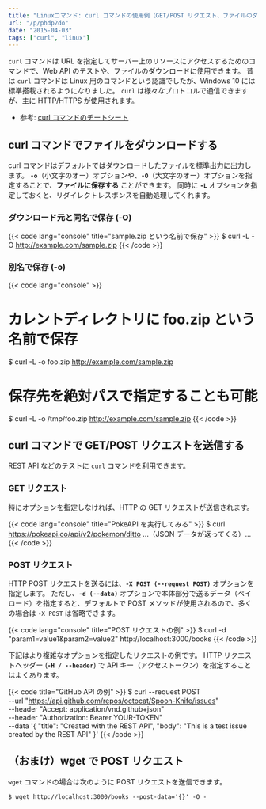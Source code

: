 ```yaml
---
title: "Linuxコマンド: curl コマンドの使用例（GET/POST リクエスト、ファイルのダウンロード）"
url: "/p/phdp2do"
date: "2015-04-03"
tags: ["curl", "linux"]
---
```


`curl` コマンドは URL を指定してサーバー上のリソースにアクセスするためのコマンドで、Web API のテストや、ファイルのダウンロードに使用できます。
昔は `curl` コマンドは Linux 用のコマンドという認識でしたが、Windows 10 には標準搭載されるようになりました。
`curl` は様々なプロトコルで通信できますが、主に HTTP/HTTPS が使用されます。

- 参考: [curl コマンドのチートシート](/p/2sv4bqw/)


curl コマンドでファイルをダウンロードする
----

curl コマンドはデフォルトではダウンロードしたファイルを標準出力に出力します。
__`-o`__（小文字のオー）オプションや、__`-O`__（大文字のオー）オプションを指定することで、__ファイルに保存する__ ことができます。
同時に __`-L`__ オプションを指定しておくと、リダイレクトレスポンスを自動処理してくれます。

### ダウンロード元と同名で保存 (-O)

{{< code lang="console" title="sample.zip という名前で保存" >}}
$ curl -L -O http://example.com/sample.zip
{{< /code >}}

### 別名で保存 (-o)

{{< code lang="console" >}}
# カレントディレクトリに foo.zip という名前で保存
$ curl -L -o foo.zip http://example.com/sample.zip

# 保存先を絶対パスで指定することも可能
$ curl -L -o /tmp/foo.zip http://example.com/sample.zip
{{< /code >}}


curl コマンドで GET/POST リクエストを送信する
----

REST API などのテストに `curl` コマンドを利用できます。

### GET リクエスト

特にオプションを指定しなければ、HTTP の GET リクエストが送信されます。

{{< code lang="console" title="PokeAPI を実行してみる" >}}
$ curl https://pokeapi.co/api/v2/pokemon/ditto
...（JSON データが返ってくる）...
{{< /code >}}

### POST リクエスト

HTTP POST リクエストを送るには、__`-X POST (--request POST)`__ オプションを指定します。
ただし、__`-d (--data)`__ オプションで本体部分で送るデータ（ペイロード）を指定すると、デフォルトで POST メソッドが使用されるので、多くの場合は `-X POST` は省略できます。

{{< code lang="console" title="POST リクエストの例" >}}
$ curl -d "param1=value1&param2=value2" http://localhost:3000/books
{{< /code >}}

下記はより複雑なオプションを指定したリクエストの例です。
HTTP リクエストヘッダー (__`-H / --header`__) で API キー（アクセストークン）を指定することはよくあります。

{{< code title="GitHub API の例" >}}
$ curl --request POST \
     --url "https://api.github.com/repos/octocat/Spoon-Knife/issues" \
     --header "Accept: application/vnd.github+json" \
     --header "Authorization: Bearer YOUR-TOKEN" \
     --data '{
        "title": "Created with the REST API",
        "body": "This is a test issue created by the REST API"
     }'
{{< /code >}}


（おまけ）wget で POST リクエスト
----

`wget` コマンドの場合は次のように POST リクエストを送信できます。

```console
$ wget http://localhost:3000/books --post-data='{}' -O -
```

